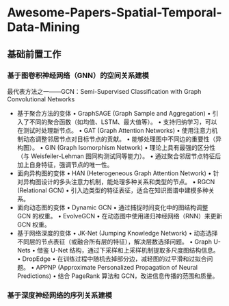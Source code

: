 # Awesome-Papers-Spatial-Temporal-Data-Mining

## 基础前置工作

### 基于图卷积神经网络（GNN）的空间关系建模
最代表方法之一——GCN：Semi-Supervised Classification with Graph Convolutional Networks
- 基于聚合方法的变体
	•	GraphSAGE (Graph Sample and Aggregation)
	•	引入了不同的聚合函数（如均值、LSTM、最大值等）。
	•	支持归纳学习，可以在测试时处理新节点。
	•	GAT (Graph Attention Networks)
	•	使用注意力机制动态调整邻居节点对目标节点的贡献。
	•	能够处理图中不同边的重要性（异构图）。
	•	GIN (Graph Isomorphism Network)
	•	理论上具有最强的区分性（与 Weisfeiler-Lehman 图同构测试同等能力）。
	•	通过聚合邻居节点特征后加上自身特征，强调节点的唯一性。
- 面向异构图的变体
	•	HAN (Heterogeneous Graph Attention Network)
	•	针对异构图设计的多头注意力机制，能处理多种关系和类型的节点。
	•	RGCN (Relational GCN)
	•	引入边类型的特征表征，适合在知识图谱中建模多种关系。
- 面向动态图的变体
 	•	Dynamic GCN
	•	通过捕捉时间变化中的图结构调整 GCN 的权重。
	•	EvolveGCN
	•	在动态图中使用递归神经网络（RNN）来更新 GCN 权重。
- 基于网络深度的变体
	•	JK-Net (Jumping Knowledge Network)
	•	动态选择不同层的节点表征（或融合所有层的特征），解决层数选择问题。
	•	Graph U-Nets
	•	借鉴 U-Net 结构，通过下采样和上采样机制提取多尺度图结构信息。
	•	DropEdge
	•	在训练过程中随机去掉部分边，减轻图的过平滑和过拟合问题。
	•	APPNP (Approximate Personalized Propagation of Neural Predictions)
	•	结合 PageRank 算法和 GCN，改进信息传播的范围和质量。


### 基于深度神经网络的序列关系建模
